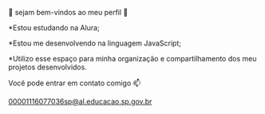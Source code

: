  💙 sejam bem-vindos ao meu perfil  💙

*Estou estudando na Alura;

*Estou me desenvolvendo na linguagem JavaScript;

*Utilizo esse espaço para minha organização e compartilhamento dos meu projetos desenvolvidos.

Você pode entrar em contato comigo 📫

00001116077036sp@al.educacao.sp.gov.br 

